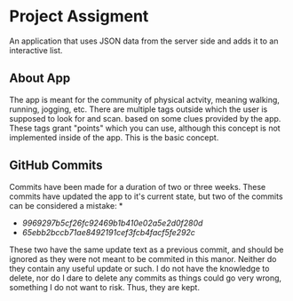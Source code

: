 # Project Assigment
An application that uses JSON data from the server side and adds it to an interactive list.
## About App
The app is meant for the community of physical actvity, meaning walking, running, jogging, etc. There are multiple tags outside which the user is supposed to look for and scan. based on some clues provided by the app. These tags grant "points" which you can use, although this concept is not implemented inside of the app. This is the basic concept.
## GitHub Commits
Commits have been made for a duration of two or three weeks. These commits have updated the app to it's current state, but two of the commits can be considered a mistake: *

 - *9969297b5cf26fc92469b1b410e02a5e2d0f280d*
 - *65ebb2bccb71ae8492191cef3fcb4facf5fe292c*

These two have the same update text as a previous commit, and should be ignored as they were not meant to be commited in this manor. Neither do they contain any useful update or such. I do not have the knowledge to delete, nor do I dare to delete any commits as things could go very wrong, something I do not want to risk. Thus, they are kept.